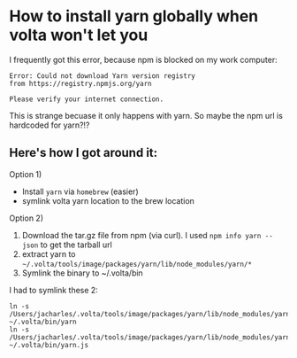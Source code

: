 # How to install yarn globally when volta won't let you

I frequently got this error, because npm is blocked on my work computer:

```
Error: Could not download Yarn version registry
from https://registry.npmjs.org/yarn

Please verify your internet connection.
```

This is strange becuase it only happens with yarn. So maybe the npm url is hardcoded for yarn?!?

## Here's how I got around it:

Option 1)
- Install `yarn` via `homebrew` (easier)
- symlink volta yarn location to the brew location

Option 2)
1. Download the tar.gz file from npm (via curl). I used `npm info yarn --json` to get the tarball url
2. extract yarn to `~/.volta/tools/image/packages/yarn/lib/node_modules/yarn/*`
3. Symlink the binary to ~/.volta/bin

I had to symlink these 2:

```
ln -s  /Users/jacharles/.volta/tools/image/packages/yarn/lib/node_modules/yarn/bin/yarn ~/.volta/bin/yarn
ln -s  /Users/jacharles/.volta/tools/image/packages/yarn/lib/node_modules/yarn/bin/yarn.js ~/.volta/bin/yarn.js
```

